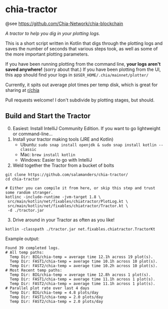 # chia-tractor

@see https://github.com/Chia-Network/chia-blockchain

_A tractor to help you dig in your plotting logs._

This is a short script written in Kotlin that digs through the plotting logs and saves the number of seconds that
various steps took, as well as some of the more important plotting parameters.

If you have been running plotting from the command line, 
**your logs aren't saved anywhere!** (sorry about that.)
If you have been plotting from the UI, this app should find your logs in 
`$USER_HOME/.chia/mainnet/plotter/`

Currently, it spits out average plot times per temp disk, which is great for sharing
at [r/chia](https://reddit.com/r/chia)

Pull requests welcome!  I don't subdivide by plotting stages, but should.

## Build and Start the Tractor

0. Easiest: Install IntelliJ Community Edition.  If you want to go lightweight or command-line...
1. Install your tractor making tools (JRE and Kotlin)
    * Ubuntu: `sudo snap install openjdk & sudo snap install kotlin --classic`
    * Mac: `brew install kotlin`
    * Windows: Easier to go with IntelliJ
2. Weld together the Tractor from a bucket of bolts
```
git clone https://github.com/salamanders/chia-tractor/
cd chia-tractor

# Either you can compile it from here, or skip this step and trust some random stranger. 
kotlinc -include-runtime -jvm-target 1.8 \
 src/main/kotlin/net/fixables/chiatractor/PlotLog.kt \
 src/main/kotlin/net/fixables/chiatractor/Tractor.kt \
 -d ./tractor.jar
```

3. Drive around in your Tractor as often as you like!
```
kotlin -classpath ./tractor.jar net.fixables.chiatractor.TractorKt
```

Example output:

```
Found 39 completed logs.
# All temp paths:
  Temp Dir: BIG/chia-temp = average time 12.1h across 19 plot(s).
  Temp Dir: FAST1/chia-temp = average time 10.1h across 10 plot(s).
  Temp Dir: FAST2/chia-temp = average time 10.2h across 10 plot(s).
# Most Recent temp paths:
  Temp Dir: BIG/chia-temp = average time 12.8h across 1 plot(s).
  Temp Dir: FAST1/chia-temp = average time 11.1h across 1 plot(s).
  Temp Dir: FAST2/chia-temp = average time 11.1h across 1 plot(s).
# Parallel plot rate over last 4 days
  Temp Dir: BIG/chia-temp = 4.8 plots/day
  Temp Dir: FAST1/chia-temp = 2.0 plots/day
  Temp Dir: FAST2/chia-temp = 2.0 plots/day
```
